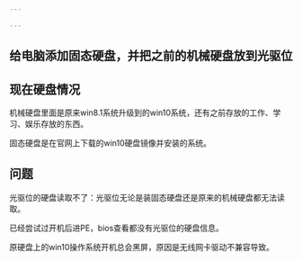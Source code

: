 ```yaml
---

---
```


## 给电脑添加固态硬盘，并把之前的机械硬盘放到光驱位

## 现在硬盘情况
机械硬盘里面是原来win8.1系统升级到的win10系统，还有之前存放的工作、学习、娱乐存放的东西。

固态硬盘是在官网上下载的win10硬盘镜像并安装的系统。

## 问题

光驱位的硬盘读取不了：光驱位无论是装固态硬盘还是原来的机械硬盘都无法读取。

已经尝试过开机后进PE，bios查看都没有光驱位的硬盘信息。

原硬盘上的win10操作系统开机总会黑屏，原因是无线网卡驱动不兼容导致。
